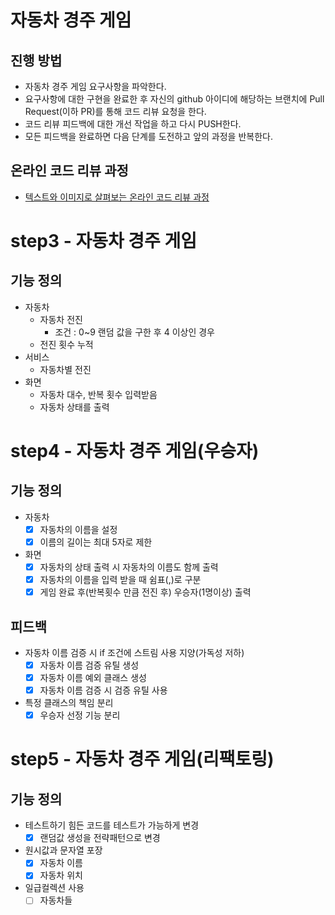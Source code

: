 # 자동차 경주 게임
## 진행 방법
* 자동차 경주 게임 요구사항을 파악한다.
* 요구사항에 대한 구현을 완료한 후 자신의 github 아이디에 해당하는 브랜치에 Pull Request(이하 PR)를 통해 코드 리뷰 요청을 한다.
* 코드 리뷰 피드백에 대한 개선 작업을 하고 다시 PUSH한다.
* 모든 피드백을 완료하면 다음 단계를 도전하고 앞의 과정을 반복한다.

## 온라인 코드 리뷰 과정
* [텍스트와 이미지로 살펴보는 온라인 코드 리뷰 과정](https://github.com/next-step/nextstep-docs/tree/master/codereview)


# step3 - 자동차 경주 게임
## 기능 정의
* 자동차
    * 자동차 전진
      * 조건 : 0~9 랜덤 값을 구한 후 4 이상인 경우
    * 전진 횟수 누적
* 서비스
    * 자동차별 전진
* 화면
    * 자동차 대수, 반복 횟수 입력받음
    * 자동차 상태를 출력

# step4 - 자동차 경주 게임(우승자)
## 기능 정의
* 자동차
  - [x] 자동차의 이름을 설정
  - [x] 이름의 길이는 최대 5자로 제한
* 화면
  - [x] 자동차의 상태 출력 시 자동차의 이름도 함께 출력
  - [x] 자동차의 이름을 입력 받을 때 쉼표(,)로 구분
  - [x] 게임 완료 후(반복횟수 만큼 전진 후) 우승자(1명이상) 출력
## 피드백
  * 자동차 이름 검증 시 if 조건에 스트림 사용 지양(가독성 저하)
    - [x] 자동차 이름 검증 유틸 생성
    - [x] 자동차 이름 예외 클래스 생성
    - [x] 자동차 이름 검증 시 검증 유틸 사용
  * 특정 클래스의 책임 분리
    - [x] 우승자 선정 기능 분리

# step5 - 자동차 경주 게임(리팩토링)
## 기능 정의
* 테스트하기 힘든 코드를 테스트가 가능하게 변경
  - [x] 랜덤값 생성을 전략패턴으로 변경 
* 원시값과 문자열 포장
  - [x] 자동차 이름
  - [x] 자동차 위치
* 일급컬렉션 사용
  - [ ] 자동차들